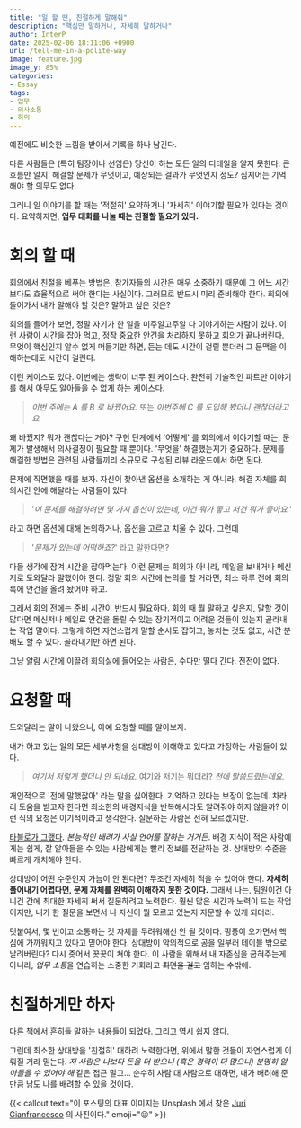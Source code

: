 ```yaml
---
title: "일 할 땐, 친절하게 말해줘"
description: "핵심만 말하거나, 자세히 말하거나"
author: InterP
date: 2025-02-06 18:11:06 +0900
url: /tell-me-in-a-polite-way
image: feature.jpg
image_y: 85%
categories:
- Essay
tags:
- 업무
- 의사소통
- 회의
---
```


예전에도 비슷한 느낌을 받아서 기록을 하나 남긴다. 

다른 사람들은 (특히 팀장이나 선임은) 당신이 하는 모든 일의 디테일을 알지 못한다. 큰 흐름만 알지. 해결할 문제가 무엇이고, 예상되는 결과가 무엇인지 정도? 심지어는 기억해야 할 의무도 없다. 

그러니 일 이야기를 할 때는 '적절히' 요약하거나 '자세히' 이야기할 필요가 있다는 것이다. 요약하자면, **업무 대화를 나눌 때는 친절할 필요가 있다.**

# 회의 할 때

회의에서 친절을 베푸는 방법은, 참가자들의 시간은 매우 소중하기 때문에 그 어느 시간보다도 효율적으로 써야 한다는 사실이다. 그러므로 반드시 미리 준비해야 한다. 회의에 들어가서 내가 말해야 할 것은? 말하고 싶은 것은?

회의를 들어가 보면, 정말 자기가 한 일을 미주알고주알 다 이야기하는 사람이 있다. 이런 사람이 시간을 잡아 먹고, 정작 중요한 안건을 처리하지 못하고 회의가 끝나버린다. 무엇이 핵심인지 알수 없게 떠들기만 하면, 듣는 데도 시간이 걸릴 뿐더러 그 문맥을 이해하는데도 시간이 걸린다. 

이런 케이스도 있다. 이번에는 생략이 너무 된 케이스다. 완전히 기술적인 파트만 이야기를 해서 아무도 알아들을 수 없게 하는 케이스다. 

> *이번 주에는 A 를 B 로 바꿨어요.* 또는 *이번주에 C 를 도입해 봤더니 괜찮더라고요.*  

왜 바꿨지? 뭐가 괜찮다는 거야? 구현 단계에서 '어떻게' 를 회의에서 이야기할 때는, 문제가 발생해서 의사결정이 필요할 때 뿐이다. '무엇을' 해결했는지가 중요하다. 문제를 해결한 방법은 관련된 사람들끼리 소규모로 구성된 리뷰 라운드에서 하면 된다.

문제에 직면했을 때를 보자. 자신이 찾아낸 옵션을 소개하는 게 아니라, 해결 자체를 회의시간 안에 해달라는 사람들이 있다. 

> '*이 문제를 해결하려면 몇 가지 옵션이 있는데, 이건 뭐가 좋고 저건 뭐가 좋아요.*' 

라고 하면 옵션에 대해 논의하거나, 옵션을 고르고 치울 수 있다. 그런데 

> '*문제가 있는데 어떡하죠?*' 라고 말한다면? 

다들 생각에 잠겨 시간을 잡아먹는다. 이런 문제는 회의가 아니라, 메일을 보내거나 메신저로 도와달라 말했어야 한다. 정말 회의 시간에 논의를 할 거라면, 최소 하루 전에 회의록에 안건을 올려 놨어야 하고.

그래서 회의 전에는 준비 시간이 반드시 필요하다. 회의 때 뭘 말하고 싶은지, 말할 것이 많다면 메신저나 메일로 안건을 돌릴 수 있는 장기적이고 어려운 것들이 있는지 골라내는 작업 말이다. 그렇게 하면 자연스럽게 말할 순서도 잡히고, 놓치는 것도 없고, 시간 분배도 할 수 있다. 골라내기만 하면 된다. 

그냥 알람 시간에 이끌려 회의실에 들어오는 사람은, 수다만 떨다 간다. 진전이 없다.

# 요청할 때

도와달라는 말이 나왔으니, 아예 요청할 때를 알아보자. 

내가 하고 있는 일의 모든 세부사항을 상대방이 이해하고 있다고 가정하는 사람들이 있다. 

> *여기서 저렇게 했더니 안 되네요.* 여기와 저기는 뭐더라? *전에 말씀드렸는데요.* 

개인적으로 '전에 말했잖아' 라는 말을 싫어한다. 기억하고 있다는 보장이 없는데. 차라리 도움을 받고자 한다면 최소한의 배경지식을 반복해서라도 알려줘야 하지 않을까? 이런 식의 요청은 이기적이라고 생각한다. 질문하는 사람은 전혀 모르겠지만.

[타블로가 그랬다](https://www.youtube.com/shorts/Dq6oC3UWlhQ). *본능적인 배려가 사실 언어를 잘하는 거거든*. 배경 지식이 적은 사람에게는 쉽게, 잘 알아들을 수 있는 사람에게는 빨리 정보를 전달하는 것. 상대방의 수준을 빠르게 캐치해야 한다. 

상대방이 어떤 수준인지 가늠이 안 된다면? 무조건 자세히 적을 수 있어야 한다. **자세히 풀어내기 어렵다면, 문제 자체를 완벽히 이해하지 못한 것이다.** 그래서 나는, 팀원이건 아니건 간에 최대한 자세히 써서 질문하려고 노력한다. 훨씬 많은 시간과 노력이 드는 작업이지만, 내가 한 질문을 보면서 나 자신이 뭘 모르고 있는지 자문할 수 있게 되더라. 

덧붙여서, 몇 번이고 소통하는 것 자체를 두려워해선 안 될 것이다. 핑퐁이 오가면서 핵심에 가까워지고 있다고 믿어야 한다. 상대방이 악의적으로 공을 일부러 테이블 밖으로 날려버린다? 다시 줏어서 꿋꿋이 쳐야 한다. 이 사람을 위해서 내 자존심을 굽혀주는게 아니라, *업무 소통*을 연습하는 소중한 기회라고 ~~최면을 걸고~~ 임하는 수밖에.

# 친절하게만 하자

다른 책에서 흔히들 말하는 내용들이 되었다. 그리고 역시 쉽지 않다.

그런데 최소한 상대방을 '친절히' 대하려 노력한다면, 위에서 말한 것들이 자연스럽게 이뤄질 거라 믿는다. *저 사람은 나보다 돈을 더 받으니 (혹은 경력이 더 많으니) 분명히 알아들을 수 있어야 해* 같은 접근 말고... 순수히 사람 대 사람으로 대하면, 내가 배려해 준 만큼 남도 나를 배려할 수 있을 것이다.


{{< callout text="이 포스팅의 대표 이미지는 Unsplash 에서 찾은 [Juri Gianfrancesco](https://unsplash.com/ko/@jurigianfra?utm_content=creditCopyText&utm_medium=referral&utm_source=unsplash) 의 사진이다." emoji=":wink:" >}}
